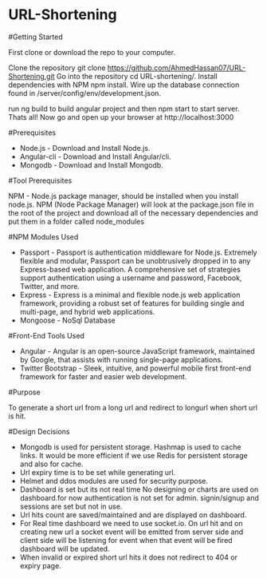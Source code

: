 
# URL-Shortening

#Getting Started

First clone or download the repo to your computer.

Clone the repository git clone https://github.com/AhmedHassan07/URL-Shortening.git
Go into the repository cd URL-shortening/.
Install dependencies with NPM npm install.
Wire up the database connection found in /server/config/env/development.json.

run ng build to build angular project and then npm start to start server.
Thats all! Now go and open up your browser at http://localhost:3000

#Prerequisites

- Node.js - Download and Install Node.js. 
- Angular-cli - Download and Install Angular/cli.
- Mongodb - Download and Install Mongodb.

#Tool Prerequisites

NPM - Node.js package manager, should be installed when you install node.js. NPM (Node Package Manager) will look at the package.json file in the root of the project and download all of the necessary dependencies and put them in a folder called node_modules

#NPM Modules Used

- Passport - Passport is authentication middleware for Node.js. Extremely flexible and modular, Passport can be unobtrusively dropped in to any Express-based web application. A comprehensive set of strategies support authentication using a username and password, Facebook, Twitter, and more.
- Express - Express is a minimal and flexible node.js web application framework, providing a robust set of features for building single and multi-page, and hybrid web applications.
- Mongoose - NoSql Database

#Front-End Tools Used

- Angular - Angular is an open-source JavaScript framework, maintained by Google, that assists with running single-page applications.
- Twitter Bootstrap - Sleek, intuitive, and powerful mobile first front-end framework for faster and easier web development.


#Purpose

To generate a short url from a long url and redirect to longurl when short url is hit.

#Design Decisions

- Mongodb is used for persistent storage. Hashmap is used to cache links. It would be more efficient if we use Redis for persistent storage and also for cache.
- Url expiry time is to be set while generating url.
- Helmet and ddos modules are used for security purpose.
- Dashboard is set but its not real time No designing or charts are used on dashboard.for now authentication is not set for admin. signin/signup and sessions are set but not in use.
- Url hits count are saved/maintained and are displayed on dashboard.
- For Real time dashboard we need to use socket.io. On url hit and on creating new url a socket event will be emitted from server side and client side will be listening for event when that event will be fired dashboard will be updated.      
- When invalid or expired short url hits it does not redirect to 404 or expiry page.  

